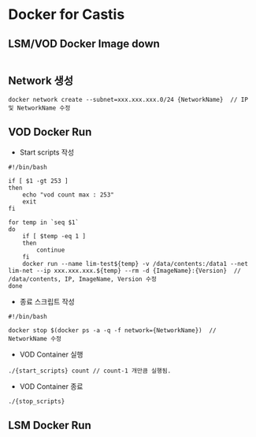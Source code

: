 # Docker for Castis

## LSM/VOD Docker Image down
```
```

## Network 생성
```
docker network create --subnet=xxx.xxx.xxx.0/24 {NetworkName}  // IP 및 NetworkName 수정
```

## VOD Docker Run 
* Start scripts 작성
```
#!/bin/bash

if [ $1 -gt 253 ]
then
	echo "vod count max : 253"
	exit
fi

for temp in `seq $1`
do
	if [ $temp -eq 1 ]
	then
		continue
	fi
	docker run --name lim-test${temp} -v /data/contents:/data1 --net lim-net --ip xxx.xxx.xxx.${temp} --rm -d {ImageName}:{Version}  // /data/contents, IP, ImageName, Version 수정
done
```

* 종료 스크립트 작성
```
#!/bin/bash

docker stop $(docker ps -a -q -f network={NetworkName})  // NetworkName 수정
```

* VOD Container 실행
```
./{start_scripts} count // count-1 개만큼 실행됨.
```

* VOD Container 종료
```
./{stop_scripts}
```

## LSM Docker Run
```
```